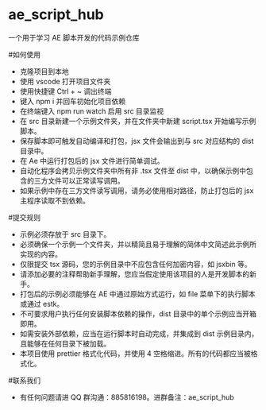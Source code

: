 # ae_script_hub

一个用于学习 AE 脚本开发的代码示例仓库

#如何使用

-   克隆项目到本地
-   使用 vscode 打开项目文件夹
-   使用快捷键 Ctrl + ~ 调出终端
-   键入 npm i 并回车初始化项目依赖
-   在终端键入 npm run watch 启用 src 目录监视
-   在 src 目录新建一个示例文件夹，并在文件夹中新建 script.tsx 开始编写示例脚本。
-   保存脚本即可触发自动编译和打包，jsx 文件会输出到与 src 对应结构的 dist 目录中。
-   在 Ae 中运行打包后的 jsx 文件进行简单调试。
-   自动化程序会拷贝示例文件夹中所有非 .tsx 文件至 dist 中，以确保示例中包含的三方文件可以正常读写调用。
-   如果示例中存在三方文件读写调用，请务必使用相对路径，防止打包后的 jsx 主程序读取不到依赖。

#提交规则

-   示例必须存放于 src 目录下。
-   必须确保一个示例一个文件夹，并以精简且易于理解的简体中文简述此示例所实现的内容。
-   仅限提交 tsx 源码，您的示例目录中不应包含任何加密内容，如 jsxbin 等。
-   请添加必要的注释帮助新手理解，您应当假定使用该项目的人是开发脚本的新手。
-   打包后的示例必须能够在 AE 中通过原始方式运行，如 file 菜单下的执行脚本或通过 estk。
-   不可要求用户执行任何安装脚本依赖的操作，dist 目录中的单个示例应当开箱即用。
-   如需安装外部依赖，应当在运行脚本时自动完成，并集成到 dist 示例目录内，且能够在任何目录下被加载。
-   本项目使用 prettier 格式化代码，并使用 4 空格缩进。所有的代码都应当被格式化。

#联系我们

-   有任何问题请进 QQ 群沟通：885816198。进群备注：ae_script_hub
